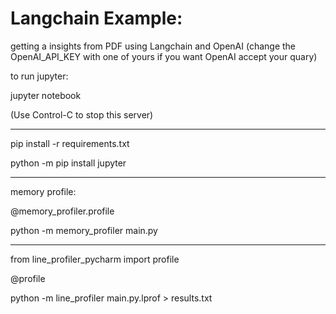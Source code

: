 # Langchain Example:


getting a insights from PDF using Langchain and OpenAI (change the OpenAI_API_KEY with one of yours if you want OpenAI accept your quary)





to run jupyter:

jupyter notebook

(Use Control-C to stop this server)

----
pip install -r requirements.txt

python -m pip install jupyter

---
memory profile:

@memory_profiler.profile

python -m memory_profiler main.py

---

from line_profiler_pycharm import profile

@profile

python -m line_profiler main.py.lprof > results.txt
